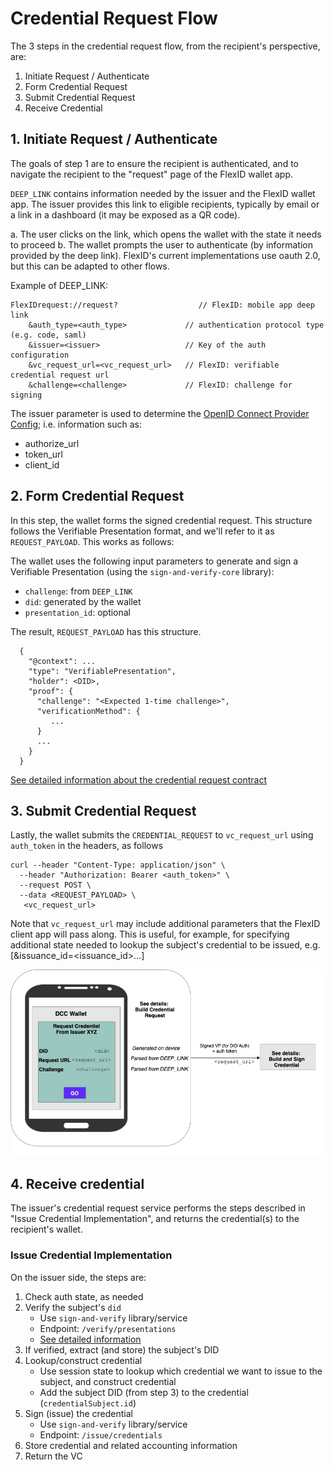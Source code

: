 # Credential Request Flow

The 3 steps in the credential request flow, from the recipient's perspective, are:

1. Initiate Request / Authenticate
2. Form Credential Request
3. Submit Credential Request
4. Receive Credential

## 1. Initiate Request / Authenticate

The goals of step 1 are to ensure the recipient is authenticated, and to navigate the recipient to the "request" page of the FlexID wallet app.

`DEEP_LINK` contains information needed by the issuer and the FlexID wallet app. The issuer provides this link to eligible recipients, typically by email or a link in a dashboard (it may be exposed as a QR code).

a. The user clicks on the link, which opens the wallet with the state it needs to proceed
b. The wallet prompts the user to authenticate (by information provided by the deep link).  FlexID's current implementations use oauth 2.0, but this can be adapted to other flows.

Example of DEEP_LINK:

```
FlexIDrequest://request?                  // FlexID: mobile app deep link
    &auth_type=<auth_type>             // authentication protocol type (e.g. code, saml)
    &issuer=<issuer>                   // Key of the auth configuration
    &vc_request_url=<vc_request_url>   // FlexID: verifiable credential request url
    &challenge=<challenge>             // FlexID: challenge for signing
```

The issuer parameter is used to determine the [OpenID Connect Provider Config](https://openid.net/specs/openid-connect-discovery-1_0.html#ProviderConfig); i.e. information such as:

- authorize_url
- token_url
- client_id

## 2. Form Credential Request

In this step, the wallet forms the signed credential request. This structure follows the Verifiable Presentation format, and we'll refer to it as `REQUEST_PAYLOAD`. This works as follows:

The wallet uses the following input parameters to generate and sign a Verifiable Presentation (using the `sign-and-verify-core` library):

- `challenge`: from `DEEP_LINK`
- `did`: generated by the wallet
- `presentation_id`: optional

The result, `REQUEST_PAYLOAD` has this structure.
```
  {
    "@context": ...
    "type": "VerifiablePresentation",
    "holder": <DID>,
    "proof": {
      "challenge": "<Expected 1-time challenge>",
      "verificationMethod": {
         ...
      }
      ...
    }
  }
```


[See detailed information about the credential request contract](https://github.com/FlexID/sign-and-verify/blob/master/README.md#overview-of-credential-request-flow)

## 3. Submit Credential Request

Lastly, the wallet submits the `CREDENTIAL_REQUEST` to `vc_request_url` using `auth_token` in the headers, as follows

```
curl --header "Content-Type: application/json" \
  --header "Authorization: Bearer <auth_token>" \
  --request POST \
  --data <REQUEST_PAYLOAD> \
   <vc_request_url>
```
   
Note that `vc_request_url` may include additional parameters that the FlexID client app will pass along. This is useful, for example, for specifying additional state needed to lookup the subject's credential to be issued, e.g. [&issuance_id=<issuance_id>...]


![](cred_request_cropped.jpg)


## 4. Receive credential

The issuer's credential request service performs the steps described in "Issue Credential Implementation", and returns the credential(s) to the recipient's wallet.

### Issue Credential Implementation

On the issuer side, the steps are:
1. Check auth state, as needed
2. Verify the subject's `did`
    - Use `sign-and-verify` library/service
    - Endpoint: `/verify/presentations`
    - [See detailed information](https://github.com/FlexID/sign-and-verify/blob/master/README.md#did-proof-of-control-verification)
3. If verified, extract (and store) the subject's DID
4. Lookup/construct credential
    - Use session state to lookup which credential we want to issue to the subject, and construct credential
    - Add the subject DID (from step 3) to the credential (`credentialSubject.id`)
5. Sign (issue) the credential 
    - Use `sign-and-verify` library/service
    - Endpoint: `/issue/credentials`
6. Store credential and related accounting information
7. Return the VC

